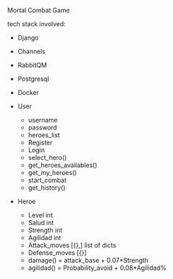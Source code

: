 Mortal Combat Game

tech stack involved:
 - Django 
 - Channels 
 - RabbitQM
 - Postgresql
 - Docker
 
- User 
    * username
    * password
    * heroes_list

    - Register
    - Login
    - select_hero()
    - get_heroes_availables()
    - get_my_heroes()
    - start_combat
    - get_history()

- Heroe 
    * Level     int 
    * Salud     int
    * Strength    int
    * Agilidad  int 
    * Attack_moves     [{},] list of dicts
    * Defense_moves     [{}]
    - damage() = attack_base + 0.07*Strength
    - agilidad() = Probability_avoid + 0.08*Agilidad%
